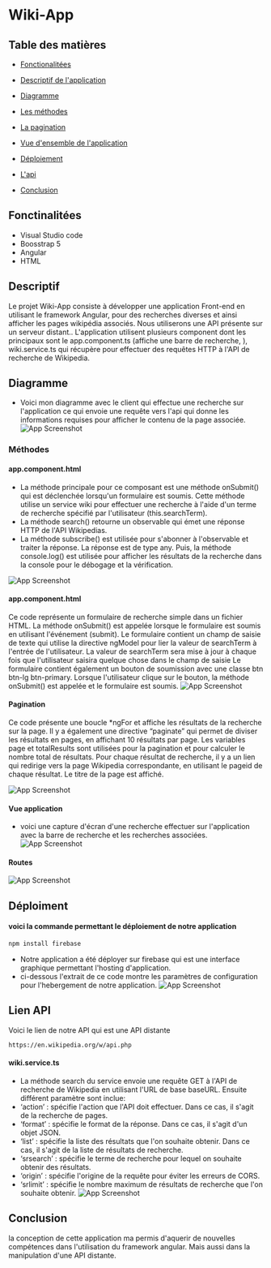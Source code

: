 
# Wiki-App
## Table des matières
 - [Fonctionalitées](https://github.com/RodyGuemegah/wikiE6/edit/main/README.md#fonctinalit%C3%A9es)
 - [Descriptif de l'application](https://github.com/RodyGuemegah/wikiE6/edit/main/README.md#descriptif)
 - [Diagramme](https://github.com/RodyGuemegah/wikiE6/edit/main/README.md#diagramme)
 - [Les méthodes](https://github.com/RodyGuemegah/wikiE6/edit/main/README.md#m%C3%A9thodes)
  - [La pagination](https://github.com/RodyGuemegah/wikiE6/edit/main/README.md#pagination)
 -  [Vue d'ensemble de l'application](https://github.com/RodyGuemegah/wikiE6/edit/main/README.md#m%C3%A9thodes)
  - [Déploiement](https://github.com/RodyGuemegah/wikiE6/edit/main/README.md#d%C3%A9ploiment)
   - [L'api](https://github.com/RodyGuemegah/wikiE6/edit/main/README.md#lien-api)

 - [Conclusion](https://github.com/RodyGuemegah/wikiE6/edit/main/README.md#conclusion)
## Fonctinalitées

- Visual Studio code
- Boosstrap 5
- Angular
- HTML


## Descriptif

Le projet Wiki-App consiste à développer une application
Front-end en utilisant le framework Angular, pour des recherches diverses et ainsi afficher les
pages wikipédia associés.
Nous utiliserons une API présente sur un serveur distant..
L'application utilisent plusieurs component dont les principaux sont le app.component.ts
(affiche une barre de recherche, ),
wiki.service.ts qui récupère pour effectuer des requêtes HTTP à l'API de recherche de Wikipedia.

## Diagramme
- Voici mon diagramme
avec le client qui effectue une recherche sur l'application 
ce qui envoie une requête vers l'api qui donne les informations requises pour afficher le contenu de la page associée.
![App Screenshot](https://github.com/RodyGuemegah/wikiE6/blob/main/Screenshots/diagramme.png?raw=true)



###  Méthodes 
#### app.component.html
- La méthode principale pour ce composant est une méthode onSubmit() qui est déclenchée
lorsqu'un formulaire est soumis. Cette méthode utilise un service wiki pour effectuer une recherche
à l'aide d'un terme de recherche spécifié par l'utilisateur (this.searchTerm).
- La méthode search() retourne un observable qui émet une réponse HTTP de l'API Wikipedias.
- La méthode subscribe() est utilisée pour s'abonner à l'observable et traiter la réponse. La réponse est de type any.
Puis, la méthode console.log() est utilisée pour afficher les résultats de la recherche dans la
console pour le débogage et la vérification.

![App Screenshot](https://github.com/RodyGuemegah/wikiE6/blob/main/Screenshots/Capture%20d%E2%80%99%C3%A9cran%202023-04-06%20145557.png?raw=true)



#### app.component.html

Ce code représente un formulaire de recherche simple dans un fichier HTML. La méthode
onSubmit() est appelée lorsque le formulaire est soumis en utilisant l'événement (submit).
Le formulaire contient un champ de saisie de texte qui utilise la directive ngModel pour lier la
valeur de searchTerm à l'entrée de l'utilisateur. La valeur de searchTerm sera mise à jour à chaque
fois que l'utilisateur saisira quelque chose dans le champ de saisie
Le formulaire contient également un bouton de soumission avec une classe btn btn-lg btn-primary.
Lorsque l'utilisateur clique sur le bouton, la méthode onSubmit() est appelée et le formulaire est
soumis.
![App Screenshot](https://github.com/RodyGuemegah/wikiE6/blob/main/Screenshots/html.png?raw=true)

#### Pagination
Ce code présente une boucle *ngFor et affiche les résultats de la recherche sur la page. Il y a
également une directive “paginate” qui permet de diviser les résultats en pages, en affichant 10
résultats par page.
Les variables page et totalResults sont utilisées pour la pagination et pour calculer le nombre total
de résultats.
Pour chaque résultat de recherche, il y a un lien qui redirige vers la page Wikipedia
correspondante, en utilisant le pageid de chaque résultat. Le titre de la page est affiché.


![App Screenshot](https://github.com/RodyGuemegah/wikiE6/blob/main/Screenshots/pagination,html.png?raw=true)

#### Vue application
- voici une capture d'écran d'une recherche effectuer sur l'application avec la barre de recherche et les recherches associées.
![App Screenshot](https://github.com/RodyGuemegah/wikiE6/blob/main/Screenshots/recherche.png?raw=true)

#### Routes 
![App Screenshot](https://github.com/RodyGuemegah/wikiE6/blob/main/Screenshots/routes.png?raw=true)







## Déploiment
#### voici  la commande permettant le déploiement de notre application
```bash
npm install firebase
```
- Notre application a été déployer sur firebase qui est une interface graphique permettant l'hosting d'application.
- ci-dessous l'extrait de ce code montre les paramètres de configuration pour l'hebergement de notre application.
![App Screenshot](https://github.com/RodyGuemegah/wikiE6/blob/main/Screenshots/deploiement.png?raw=true)





## Lien API

Voici le lien de notre API qui est une API distante

`https://en.wikipedia.org/w/api.php`

#### wiki.service.ts
- La méthode search du service envoie une requête GET à l'API de recherche de Wikipedia en
utilisant l'URL de base baseURL.
Ensuite différent paramètre sont inclue:
- ‘action’ : spécifie l'action que l'API doit effectuer. Dans ce cas, il s'agit de la recherche de
pages.
-  ‘format’ : spécifie le format de la réponse. Dans ce cas, il s'agit d'un objet JSON.
- ‘list’ : spécifie la liste des résultats que l'on souhaite obtenir. Dans ce cas, il s'agit de la liste
de résultats de recherche.
- ‘srsearch’ : spécifie le terme de recherche pour lequel on souhaite obtenir des résultats.
- ‘origin’ : spécifie l'origine de la requête pour éviter les erreurs de CORS.
- ‘srlimit’ : spécifie le nombre maximum de résultats de recherche que l'on souhaite obtenir.
![App Screenshot](https://github.com/RodyGuemegah/wikiE6/blob/main/Screenshots/wikiservice.png?raw=true)


## Conclusion

la conception de cette application ma permis d'aquerir de nouvelles compétences dans l'utilisation du framework angular. Mais aussi dans la manipulation d'une API distante.




